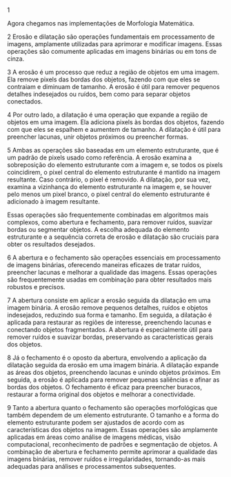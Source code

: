 1

Agora chegamos nas implementações de Morfologia Matemática.


2
Erosão e dilatação são operações fundamentais em processamento de imagens, amplamente utilizadas para aprimorar e modificar imagens. Essas operações são comumente aplicadas em imagens binárias ou em tons de cinza.

3
A erosão é um processo que reduz a região de objetos em uma imagem. Ela remove pixels das bordas dos objetos, fazendo com que eles se contraiam e diminuam de tamanho. A erosão é útil para remover pequenos detalhes indesejados ou ruídos, bem como para separar objetos conectados.

4
Por outro lado, a dilatação é uma operação que expande a região de objetos em uma imagem. Ela adiciona pixels às bordas dos objetos, fazendo com que eles se espalhem e aumentem de tamanho. A dilatação é útil para preencher lacunas, unir objetos próximos ou preencher formas.

5
Ambas as operações são baseadas em um elemento estruturante, que é um padrão de pixels usado como referência. A erosão examina a sobreposição do elemento estruturante com a imagem e, se todos os pixels coincidirem, o pixel central do elemento estruturante é mantido na imagem resultante. Caso contrário, o pixel é removido. A dilatação, por sua vez, examina a vizinhança do elemento estruturante na imagem e, se houver pelo menos um pixel branco, o pixel central do elemento estruturante é adicionado à imagem resultante.

Essas operações são frequentemente combinadas em algoritmos mais complexos, como abertura e fechamento, para remover ruídos, suavizar bordas ou segmentar objetos. A escolha adequada do elemento estruturante e a sequência correta de erosão e dilatação são cruciais para obter os resultados desejados.

6
A abertura e o fechamento são operações essenciais em processamento de imagens binárias, oferecendo maneiras eficazes de tratar ruídos, preencher lacunas e melhorar a qualidade das imagens. Essas operações são frequentemente usadas em combinação para obter resultados mais robustos e precisos.

7
A abertura consiste em aplicar a erosão seguida da dilatação em uma imagem binária. A erosão remove pequenos detalhes, ruídos e objetos indesejados, reduzindo sua forma e tamanho. Em seguida, a dilatação é aplicada para restaurar as regiões de interesse, preenchendo lacunas e conectando objetos fragmentados. A abertura é especialmente útil para remover ruídos e suavizar bordas, preservando as características gerais dos objetos.

8
Já o fechamento é o oposto da abertura, envolvendo a aplicação da dilatação seguida da erosão em uma imagem binária. A dilatação expande as áreas dos objetos, preenchendo lacunas e unindo objetos próximos. Em seguida, a erosão é aplicada para remover pequenas saliências e afinar as bordas dos objetos. O fechamento é eficaz para preencher buracos, restaurar a forma original dos objetos e melhorar a conectividade.

9
Tanto a abertura quanto o fechamento são operações morfológicas que também dependem de um elemento estruturante. O tamanho e a forma do elemento estruturante podem ser ajustados de acordo com as características dos objetos na imagem.
Essas operações são amplamente aplicadas em áreas como análise de imagens médicas, visão computacional, reconhecimento de padrões e segmentação de objetos. A combinação de abertura e fechamento permite aprimorar a qualidade das imagens binárias, remover ruídos e irregularidades, tornando-as mais adequadas para análises e processamentos subsequentes.

